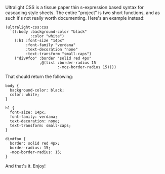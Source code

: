 Ultralight CSS is a tissue paper thin s-expression based syntax for
cascading style sheets. The entire "project" is two short functions,
and as such it's not really worth documenting. Here's an example instead:

    (ultralight-css:css
      `((:body :background-color "black"
               :color "white")
        (:h1 :font-size "14px"
             :font-family "verdana"
             :text-decoration "none"
             :text-transform "small-caps")
        ("div#foo" :border "solid red 4px"
                   ,@(list :border-radius 15
                           :-moz-border-radius 15))))

That should return the following:

    body {
      background-color: black;
      color: white;
    }
    
    h1 {
      font-size: 14px;
      font-family: verdana;
      text-decoration: none;
      text-transform: small-caps;
    }
    
    div#foo {
      border: solid red 4px;
      border-radius: 15;
      -moz-border-radius: 15;
    }

And that's it. Enjoy!
